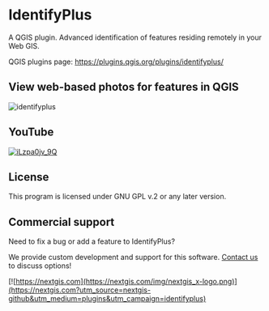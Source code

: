# IdentifyPlus

A QGIS plugin. Advanced identification of features residing remotely in your Web GIS.

QGIS plugins page: https://plugins.qgis.org/plugins/identifyplus/ 

## View web-based photos for features in QGIS

![identifyplus](https://github.com/nextgis/qgis_identifyplus/assets/101568545/d3472b4e-b7be-477b-a477-e8817868db95)

## YouTube

[![iLzpa0jv_9Q](https://github.com/nextgis/qgis_identifyplus/assets/101568545/d4e89691-080e-40ac-a414-4f83c0e66bc2)](https://youtu.be/iLzpa0jv_9Q)

## License

This program is licensed under GNU GPL v.2 or any later version.

## Commercial support

Need to fix a bug or add a feature to IdentifyPlus?

We provide custom development and support for this software. [Contact us](https://nextgis.com/contact/?utm_source=nextgis-github&utm_medium=plugins&utm_campaign=identifyplus) to discuss options!

[![https://nextgis.com](https://nextgis.com/img/nextgis_x-logo.png)](https://nextgis.com?utm_source=nextgis-github&utm_medium=plugins&utm_campaign=identifyplus)

